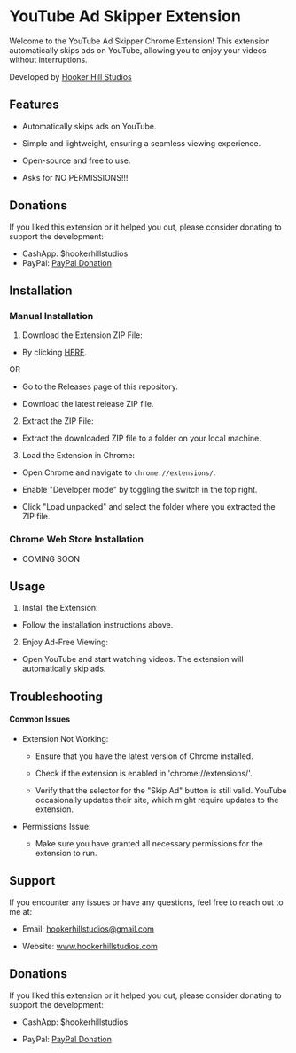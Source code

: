 # YouTube Ad Skipper Extension

Welcome to the YouTube Ad Skipper Chrome Extension! This extension automatically skips ads on YouTube, allowing you to enjoy your videos without interruptions.

Developed by [Hooker Hill Studios](https://www.hookerhillstudios.com)

## Features

- Automatically skips ads on YouTube.

- Simple and lightweight, ensuring a seamless viewing experience.

- Open-source and free to use.

- Asks for NO PERMISSIONS!!!

## Donations

If you liked this extension or it helped you out, please consider donating to support the development:

- CashApp: $hookerhillstudios
- PayPal: [PayPal Donation](https://www.paypal.com/ncp/payment/KUWG9HFVBYWHL)

## Installation

### Manual Installation

1. Download the Extension ZIP File:

- By clicking [HERE](https://github.com/JRH89/youtube-ad-skipper/releases/download/v1.0/youtube-ad-skipper.zip).

OR

- Go to the Releases page of this repository.

- Download the latest release ZIP file.

2. Extract the ZIP File:

- Extract the downloaded ZIP file to a folder on your local machine.

3. Load the Extension in Chrome:

- Open Chrome and navigate to `chrome://extensions/`.

- Enable "Developer mode" by toggling the switch in the top right.

- Click "Load unpacked" and select the folder where you extracted the ZIP file.

### Chrome Web Store Installation

- COMING SOON

## Usage

1. Install the Extension:

- Follow the installation instructions above.

2. Enjoy Ad-Free Viewing:

- Open YouTube and start watching videos. The extension will automatically skip ads.

## Troubleshooting

#### Common Issues

- Extension Not Working:

    - Ensure that you have the latest version of Chrome installed.

    - Check if the extension is enabled in 'chrome://extensions/'.

    - Verify that the selector for the "Skip Ad" button is still valid. YouTube occasionally updates their site, which might require updates to the extension.

- Permissions Issue:

    - Make sure you have granted all necessary permissions for the extension to run.


## Support

If you encounter any issues or have any questions, feel free to reach out to me at:

- Email: hookerhillstudios@gmail.com

- Website: www.hookerhillstudios.com

## Donations

If you liked this extension or it helped you out, please consider donating to support the development:

- CashApp: $hookerhillstudios

- PayPal: [PayPal Donation](https://www.paypal.com/ncp/payment/KUWG9HFVBYWHL)